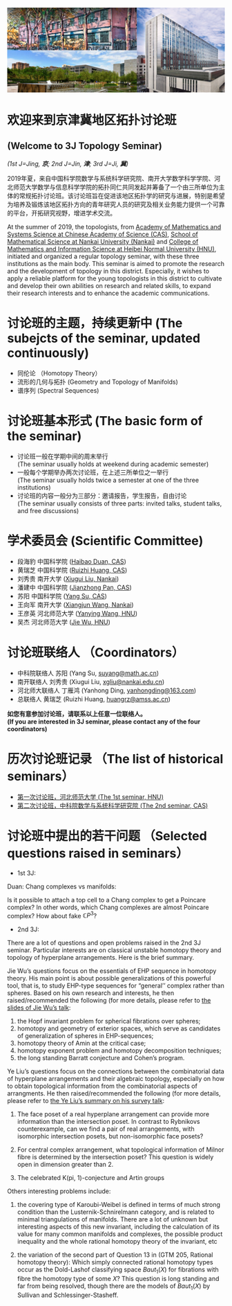 ![](https://raw.githubusercontent.com/hrzsea/Beijing-Tianjin-Hebei-Topology-Seminar/master/3logo5.jp2)    

# 欢迎来到京津冀地区拓扑讨论班   
## (Welcome to 3J Topology Seminar)  
_(1st J=Jing, **京**; 2nd J=Jin, **津**; 3rd J=Ji, **冀**)_  



2019年夏，来自中国科学院数学与系统科学研究院、南开大学数学科学学院、河北师范大学数学与信息科学学院的拓扑同仁共同发起并筹备了一个由三所单位为主体的常规拓扑讨论班。该讨论班旨在促进该地区拓扑学的研究与进展，特别是希望为培养及锻炼该地区拓扑方向的青年研究人员的研究及相关业务能力提供一个可靠的平台，开拓研究视野，增进学术交流。  

At the summer of 2019, the topologists, from [Academy of Mathematics and Systems Science at Chinese Academy of Science (CAS)](http://english.amss.cas.cn/), [School of Mathematical Science at Nankai University (Nankai)](http://en.sms.nankai.edu.cn/) and [College of Mathematics and Information Science at Heibei Normal University (HNU)](http://sxxy.hebtu.edu.cn/), initiated and organized a regular topology seminar, with these three institutions as the main body. This seminar is aimed to promote the research and the development of topology in this district. Especially, it wishes to apply a reliable platform for the young topologists in this district to cultivate and develop their own abilities on research and related skills, to expand their research interests and to enhance the academic communications.

# 讨论班的主题，持续更新中 (The subejcts of the seminar, updated continuously)

- 同伦论 （Homotopy Theory）
- 流形的几何与拓扑 (Geometry and Topology of Manifolds)
- 谱序列  (Spectral Sequences)

# 讨论班基本形式 (The basic form of the seminar)  

-	讨论班一般在学期中间的周末举行   
(The seminar usually holds at weekend during academic semester)  
-	一般每个学期举办两次讨论班，在上述三所单位之一举行  
(The seminar usually holds twice a semester at one of the three institutions)  
-	讨论班的内容一般分为三部分：邀请报告，学生报告，自由讨论  
(The seminar usually consists of three parts: invited talks, student talks, and free discussions)  
  
# 学术委员会 (Scientific Committee)  

- 段海豹 中国科学院   ([Haibao Duan, CAS](http://www.math.ac.cn/kyry/201501/t20150116_276433.html))  
- 黄瑞芝 中国科学院   ([Ruizhi Huang, CAS](https://hrzsea.github.io/Huang-Ruizhi/))    
- 刘秀贵 南开大学     ([Xiugui Liu, Nankai](http://sms.nankai.edu.cn/2016/1112/c5621a49492/page.htm))  
- 潘建中 中国科学院   ([Jianzhong Pan, CAS](http://www.math.ac.cn/kyry/201501/t20150116_276445.html))  
- 苏阳   中国科学院   ([Yang Su, CAS](http://homepage.amss.ac.cn/research/homePage/557e5446387442b580e7cead66328f23/myHomePage.html))  
- 王向军 南开大学     ([Xiangjun Wang, Nankai](http://sms.nankai.edu.cn/2016/1112/c5621a49486/page.htm))  
- 王彦英 河北师范大学 ([Yanying Wang, HNU](http://sxxy.hebtu.edu.cn/a/2013/03/24/2013032417051326080.html))  
- 吴杰   河北师范大学 ([Jie Wu, HNU](http://www.math.nus.edu.sg/~matwujie/))  

# 讨论班联络人 （Coordinators）  

- 中科院联络人      苏阳     (Yang Su, suyang@math.ac.cn)  
- 南开联络人        刘秀贵  (Xiugui Liu, xgliu@nankai.edu.cn)  
- 河北师大联络人    丁雁鸿   (Yanhong Ding, yanhongding@163.com)  
- 总联络人          黄瑞芝  (Ruizhi Huang, huangrz@amss.ac.cn)  

**如您有意参加讨论班，请联系以上任意一位联络人。**  
**(If you are interested in 3J seminar, please contact any of the four coordinators)**  

# 历次讨论班记录 （The list of historical seminars）  

-	[第一次讨论班，河北师范大学 (The 1st seminar, HNU)](https://hrzsea.github.io/1st-3J-Topology-Seminar/) 
-	[第二次讨论班，中科院数学与系统科学研究院 (The 2nd seminar, CAS)](https://hrzsea.github.io/2st-3J-Topology-Seminar/) 


# 讨论班中提出的若干问题 （Selected questions raised in seminars）  
-	1st 3J:  
  
Duan: Chang complexes vs manifolds:  
  
Is it possible to attach a top cell to a Chang complex to get a Poincare complex? In other words, which Chang complexes are almost Poincare complex? How about fake $\mathbb{C}P^3$?  

-	2nd 3J:  

There are a lot of questions and open problems raised in the 2nd 3J seminar. Particular interests are on classical unstable homotopy theory and topology of hyperplane arrangements. Here is the brief summary.  

Jie Wu’s questions focus on the essentials of EHP sequence in homotopy theory. His main point is about possible generalizations of this powerful tool, that is, to study EHP-type sequences for “general’’ complex rather than spheres. Based on his own research and interests, he then raised/recommended the following (for more details, please refer to [the slides of Jie Wu’s talk](https://github.com/hrzsea/Beijing-Tianjin-Hebei-Topology-Seminar/blob/master/3J-Topology-Seminar-talk(1).pdf):

1.	the Hopf invariant problem for spherical fibrations over spheres;  
2.	homotopy and geometry of exterior spaces, which serve as candidates of generalization of spheres in EHP-sequences;
3.	homotopy theory of Amin at the critical case;  
4.	homotopy exponent problem and homotopy decomposition techniques;
5.	the long standing Barratt conjecture and Cohen’s program.

Ye Liu’s questions focus on the connections between the combinatorial data of hyperplane arrangements and their algebraic topology, especially on how to obtain topological information from the combinatorial aspects of arrangments. He then raised/recommended the following (for more details, please refer to [the Ye Liu’s summary on his survey talk](https://github.com/hrzsea/Beijing-Tianjin-Hebei-Topology-Seminar/blob/master/yeliuarransurvey.pdf):  

1.	The face poset of a real hyperplane arrangement can provide more information than the intersection poset. In contrast to Rybnikovs counterexample, can we find a pair of real arrangements, with isomorphic intersection posets, but non-isomorphic face posets?  

2.	For central complex arrangement, what topological information of Milnor fibre is determined by the intersection poset? This question is widely open in dimension greater than 2.

3.	The celebrated K(pi, 1)-conjecture and Artin groups


Others interesting problems include:

1.	the covering type of Karoubi-Weibel is defined in terms of much strong condition than the Lusternik-Schnirelmann category, and is related to minimal triangulations of manifolds. There are a lot of unknown but interesting aspects of this new invariant, including the calculation of its value for many common manifolds and complexes, the possible product inequality and the whole rational homotopy theory of the invariant, etc  

2.	the variation of the second part of Question 13 in (GTM 205, Rational homotopy theory): Which simply connected rational homotopy types occur as the Dold-Lashof classifying space $Baut_1(X)$ for fibrations with fibre the homotopy type of some $X$? This question is long standing and far from being resolved, though there are the models of $Baut_1(X)$ by Sullivan and Schlessinger-Stasheff.



